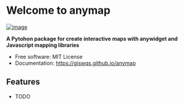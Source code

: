 # Welcome to anymap


[![image](https://img.shields.io/pypi/v/anymap.svg)](https://pypi.python.org/pypi/anymap)


**A Pytohon package for create interactive maps with anywidget and Javascript mapping libraries**


-   Free software: MIT License
-   Documentation: <https://giswqs.github.io/anymap>


## Features

-   TODO
